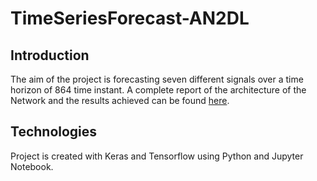 # TimeSeriesForecast-AN2DL

## Introduction 
The aim of the project is forecasting seven different signals over a time horizon of 864 time instant. A complete report of the architecture of the Network and the results achieved can be found [here](https://github.com/Dereandre/TimeSeriesForecast-AN2DL/blob/main/Report.pdf).

## Technologies
Project is created with Keras and Tensorflow using Python and Jupyter Notebook.
